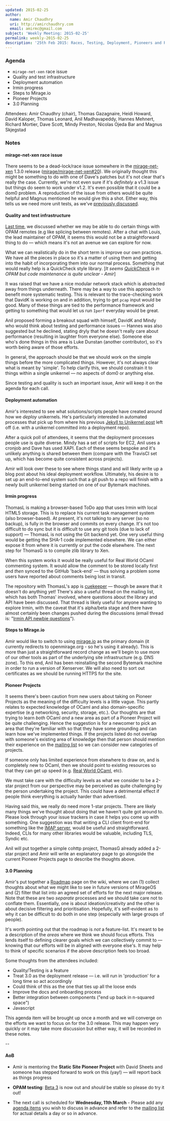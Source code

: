 ```yaml
---
updated: 2015-02-25
author:
  name: Amir Chaudhry
  uri: http://amirchaudhry.com
  email: amirmc@gmail.com
subject: 'Weekly Meeting: 2015-02-25'
permalink: weekly-2015-02-25
description: '25th Feb 2015: Races, Testing, Deployment, Pioneers and Roadmapping'
---
```


### Agenda ###

- `mirage-net-xen` race issue
- Quality and test infrastructure
- Deployment automation
- Irmin progress
- Steps to Mirage.io
- Pioneer Projects
- 3.0 Planning


Attendees: Amir Chaudhry (chair), Thomas Gazagnaire, Heidi Howard,
David Kaloper, Thomas Leonard, Anil Madhavapeddy, Hannes Mehnert,
Richard Mortier, Dave Scott, Mindy Preston, Nicolas Ojeda Bar
and Magnus Skjegstad


### Notes ###

#### mirage-net-xen race issue #### 

There seems to be a dead-lock/race issue somewhere in the [mirage-net-xen][]
1.3.0 release ([mirage/mirage-net-xen#20][]). We originally thought this might
be something to do with one of Dave's patches but it's not clear that's really
the case. Currently, we're not even sure if it's *definitely* a v1.3 issue but
things do seem to work under v1.2.  It's even possible that it could be a dom0
problem.  A reproduction of the issue from others would be quite helpful and
Magnus mentioned he would give this a shot. Either way, this tells us we need
more unit tests, as we've [previously discussed][quality].  

[quality]: https://mirage.io/weekly/weekly-2015-02-11#ImprovingQuality
[mirage-net-xen]: https://github.com/mirage/mirage-net-xen
[mirage/mirage-net-xen#20]: https://github.com/mirage/mirage-net-xen/issues/20


#### Quality and test infrastructure #### 

[Last time][quality], we discussed whether we may be able to do certain things
with OPAM remotes (e.g like splicing between remotes).  After a chat with
Louis, the lead maintainer of OPAM, it seems this would not be a
straightforward thing to do — which means it's not an avenue we can explore
for now.

What we can realistically do in the short term is improve our own practices.
We have all the pieces in place so it's a matter of using them and getting
into the habit of incorporating them into our normal process. Something that
would really help is a QuickCheck style library. \[*It seems [QuickCheck][]
is in OPAM but code maintenance is quite unclear - Amir*\]

It was raised that we have a nice modular network stack which is abstracted
away from things underneath. There may be a way to use this approach to
benefit more systematic testing. This is relevant to the trace-checking work
that DavidK is working on and in addition, trying to get `pcap` input would be
good. Many of these things are tied to the performance framework and getting
to something that would let us run `Iperf` everyday would be great.

Anil proposed forming a breakout squad with himself, DavidK and Mindy who would
think about testing and performance issues — Hannes was also suggested but
he declined, stating dryly that he doesn't really care about performance
(resulting in laughter from everyone else). Someone else who's done things in
this area is Luke Dunstan (another contributor), so it's worth being aware of
those efforts.

In general, the approach should be that we should work on the simple things
before the more complicated things.  However, it's not always clear what is
meant by 'simple'.  To help clarify this, we should constrain it to things
within a single unikernel — no aspects of dom0 or anything else.

Since testing and quality is such an important issue, Amir will keep it on the
agenda for each call.

[QuickCheck]: http://opam.ocaml.org/packages/quickcheck/quickcheck.1.0.2/


#### Deployment automation #### 

Amir's interested to see what solutions/scripts people have created around how
we *deploy* unikernels.  He's particularly interested in automated processes
that pick up from where his previous [Jekyll to Unikernel post][ac-jekyll-unik]
left off (i.e. with a unikernel committed into a deployment repo).  

After a quick poll of attendees, it seems that the deployment processes people
use is quite diverse.  Mindy has a set of scripts for EC2, Anil uses a cronjob
and Dave has used XAPI.  Each of these seems bespoke and it's unlikely
anything is shared between them (compare with the TravisCI set up, which has
become quite consistent across projects).

Amir will look over these to see where things stand and will likely write up a
blog post about his ideal deployment workflow. Ultimately, his desire is to
set up an end-to-end system such that a git push to a repo will finish with a
newly built unikernel being started on one of our Bytemark machines.

[ac-jekyll-unik]: http://amirchaudhry.com/from-jekyll-to-unikernel-in-fifty-lines


#### Irmin progress #### 

ThomasL is making a browser-based ToDo app that uses Irmin with local HTML5
storage.  This is to replace his current task management system (also
browser-based).  At present, it's not talking to any server (so no backup), is
fully in the browser and commits on every change. It's not too difficult to do
sync but it is difficult to use any git tools (due to lack of support) — 
ThomasL is not using the Git backend yet. One very useful thing would be
getting the SHA-1 code implemented elsewhere. We can either expose it from
where it is currently or put the code elsewhere.  The next step for ThomasG is
to compile zlib library to Xen.

When this system works it would be really useful for Real World OCaml
commenting system.  It would allow the comment to be stored locally first and
*then* synced to the GitHub 'back-end' — thus solving a problem some users
have reported about comments being lost in transit.

The repository with ThomasL's app is [cuekeeper][] — though be aware that it
doesn't do anything yet!  There's also a useful thread on the mailing list,
which has both Thomas' involved, where questions about the library and API
have been discussed. That thread is likely useful for anyone wanting to
explore Irmin, with the caveat that it's alpha/beta stage and there have
almost certainly been changes pushed during the discussions (email thread is:
"[Irmin API newbie questions][api-q]").

[cuekeeper]: https://github.com/talex5/cuekeeper
[api-q]: http://lists.xenproject.org/archives/html/mirageos-devel/2015-02/msg00049.html


#### Steps to Mirage.io ####

Amir would like to switch to using [mirage.io][mir-www] as the primary domain
(it currently redirects to openmirage.org - so he's using it already).  This
is more than just a straightforward record change as we'll begin to use more
of our other tools as part of the underlying site infrastructure (e.g. DNS
zone). To this end, Anil has been reinstalling the second Bytemark machine in
order to run a version of Xenserver. We will also need to sort out
certificates as we should be running HTTPS for the site.

[mir-www]: https://mirage.io

#### Pioneer Projects #### 

It seems there's been caution from new users about taking on Pioneer Projects
as the meaning of the difficulty levels is a little vague.  This partly
relates to expected knowledge of OCaml and also domain-specific expertise (e.g
networking, security, storage, etc.).  Our thoughts are that trying to learn
*both* OCaml *and* a new area as part of a Pioneer Project will be quite
challenging. Hence the suggestion is for a newcomer to pick an area that
they're familiar with so that they have some grounding and can learn how we've
implemented things.  If the projects listed do not overlap with someone's
existing area of knowledge then that person should mention their experience on
the [mailing list][mir-mail] so we can consider new categories of projects.

If someone only has limited experience from elsewhere to draw on, and is
completely new to OCaml, then we should point to existing resources so that
they can get up speed (e.g. [Real World OCaml][rwo], etc).

We must take care with the difficulty levels as what we consider to be a
2-star project from our perspective may be perceived as quite challenging by
the person undertaking the project.  This could have a detrimental effect if
people think everything is actually harder than advertised.

Having said this, we really do need more 1-star projects. There are likely
many things we've thought about doing that we haven't quite got around to.
Please look through your issue trackers in case it helps you come up with
something. One suggestion was that writing a CLI client front-end for
something like the [IMAP server][imaplet], would be useful and straightforward.
Indeed, CLIs for many other libraries would be valuable, including TLS,
Syndic etc.

Anil will put together a simple cohttp project, ThomasG already added a 2-star
project and Amir will write an explanatory page to go alongside the current
Pioneer Projects page to describe the thoughts above.

[rwo]: https://realworldocaml.org
[imaplet]: https://opam.ocaml.org/packages/imaplet-lwt/imaplet-lwt.0.1.9/


#### 3.0 Planning #### 

Amir's put together a [Roadmap][] page on the wiki, where we can (1) collect
thoughts about what we might like to see in future versions of MirageOS and
(2) filter that list into an agreed set of efforts for the next major release.
Note that these are two *separate* processes and we should take care not to
conflate them.  Essentially, one is about ideation/creativity and the other is
about decisive filtering and prioritisation.  Hopefully, it's self-evident as
to why it can be difficult to do both in one step (especially with large
groups of people).

It's worth pointing out that the roadmap is *not* a feature-list. It's meant
to be a description of the *areas* where we think we should focus efforts.
This lends itself to defining clearer goals which we can collectively commit
to — knowing that our efforts will be in aligned with everyone else's.  It may
help to think of specific scenarios if the above description feels too broad.

Some thoughts from the attendees included:
- Quality/Testing is a feature
- Treat 3.0 as the deployment release — i.e. will run in 'production' for a long time so act accordingly
- Could think of this as the one that ties up all the loose ends
- Improve the docs and onboarding process
- Better integration between components ("end up back in n-squared space")
- Javascript

This agenda item will be brought up once a month and we will converge on the
efforts we want to focus on for the 3.0 release. This may happen very quickly
or it may take more discussion but either way, it will be recorded in these
notes.

[roadmap]: https://github.com/mirage/mirage-www/wiki/Roadmap

-- 

#### AoB ####

- Amir is mentoring the **Static Site Pioneer Project** with David Sheets and
someone has stepped forward to work on this (yay!) — will report back as
things progress

- **OPAM testing**: [Beta 3][beta3] is now out and *should* be stable so
please do try it out!

- The next call is scheduled for **Wednesday, 11th March** - Please add any
[agenda items][call-agenda] you wish to discuss in advance and refer to the
[mailing list][mir-mail] for actual details a day or so in advance.

[beta3]: https://github.com/ocaml/opam/releases/tag/1.2.1-beta3
[call-agenda]: https://github.com/mirage/mirage-www/wiki/Call-Agenda
[mir-mail]: http://lists.xenproject.org/cgi-bin/mailman/listinfo/mirageos-devel

